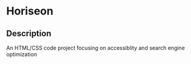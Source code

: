 # Horiseon

##  Description
An HTML/CSS code project focusing on accessiblity and search engine optimization